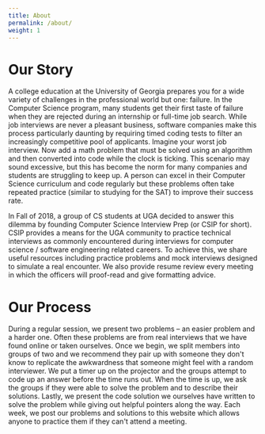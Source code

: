 ```yaml
---
title: About
permalink: /about/
weight: 1
---
```

# Our Story

A college education at the University of Georgia prepares you for a wide variety of challenges in the professional world but one: failure. In the Computer Science program, many students get their first taste of failure when they are rejected during an internship or full-time job search. While job interviews are never a pleasant business, software companies make this process particularly daunting by requiring timed coding tests to filter an increasingly competitive pool of applicants. Imagine your worst job interview. Now add a math problem that must be solved using an algorithm and then converted into code while the clock is ticking. This scenario may sound excessive, but this has become the norm for many companies and students are struggling to keep up. A person can excel in their Computer Science curriculum and code regularly but these problems often take repeated practice (similar to studying for the SAT) to improve their success rate.

In Fall of 2018, a group of CS students at UGA decided to answer this dilemma by founding Computer Science Interview Prep (or CSIP for short). CSIP provides a means for the UGA community to practice technical interviews as commonly encountered during interviews for computer science / software engineering related careers. To achieve this, we share useful resources including practice problems and mock interviews designed to simulate a real encounter. We also provide resume review every meeting in which the officers will proof-read and give formatting advice.

# Our Process

During a regular session, we present two problems – an easier problem and a harder one. Often these problems are from real interviews that we have found online or taken ourselves. Once we begin, we split members into groups of two and we recommend they  pair up with someone they don't know to replicate the awkwardness that someone might feel with a random interviewer. We put a timer up on the projector and the groups attempt to code up an answer before the time runs out. When the time is up, we ask the groups if they were able to solve the problem and to describe their solutions. Lastly, we present the code solution we ourselves have written to solve the problem while giving out helpful pointers along the way. Each week, we post our problems and solutions to this website which allows anyone to practice them if they can't attend a meeting.

